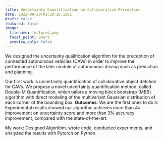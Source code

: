 ```yaml
---
title: Uncertainty Quantification on Collaborative Perception
date: 2022-09-23T01:20:26.156Z
draft: false
featured: false
image:
  filename: featured.png
  focal_point: Smart
  preview_only: false
---
```

We designed the uncertainty qualification algorithm for the preception of connected autonomous vehicles (CAVs) in order to improve the performance of the later module of autonomous driving such as prediction and planning. 

Our first work is uncertainty quantification of collaborative object detction for CAVs. We propose a novel uncertainty quantification method, called Double-M Quantification, which tailors a moving block bootstrap (MBB) algorithm with direct modeling of the multivariant Gaussian distribution of each corner of the bounding box.
<strong>Outcomes</strong>: We are the first ones to do it.  Experimental results showed our algorithm achieves more than 4× improvement on uncertainty score and more than 3% accuracy improvement, compared with the state-of-the-art. 

My work: Designed Algorithm, wrote code, conducted experiments, and analyzed the results with Pytorch on Python.